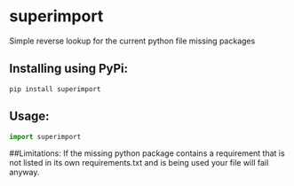 # superimport
Simple reverse lookup for the current python file missing packages
## Installing using PyPi:
`pip install superimport`
## Usage:
```python
import superimport
```

##Limitations:
If the missing python package contains a requirement that is not listed in its own requirements.txt and is being used your file will fail anyway.
